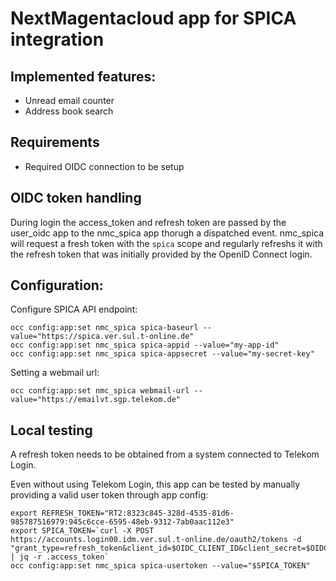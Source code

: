 # NextMagentacloud app for SPICA integration

## Implemented features:
- Unread email counter
- Address book search

## Requirements
- Required OIDC connection to be setup

## OIDC token handling

During login the access_token and refresh token are passed by the user_oidc app to the nmc_spica app thorugh a dispatched event. nmc_spica will request a fresh token with the `spica` scope and regularly refreshs it with the refresh token that was initially provided by the OpenID Connect login.

## Configuration:

Configure SPICA API endpoint:

	occ config:app:set nmc_spica spica-baseurl --value="https://spica.ver.sul.t-online.de"
	occ config:app:set nmc_spica spica-appid --value="my-app-id"
	occ config:app:set nmc_spica spica-appsecret --value="my-secret-key"

Setting a webmail url:

	occ config:app:set nmc_spica webmail-url --value="https://emailvt.sgp.telekom.de"

## Local testing

A refresh token needs to be obtained from a system connected to Telekom Login.

Even without using Telekom Login, this app can be tested by manually providing a valid user token through app config:

	export REFRESH_TOKEN="RT2:8323c845-328d-4535-81d6-985787516979:945c6cce-6595-48eb-9312-7ab0aac112e3"
	export SPICA_TOKEN=`curl -X POST https://accounts.login00.idm.ver.sul.t-online.de/oauth2/tokens -d "grant_type=refresh_token&client_id=$OIDC_CLIENT_ID&client_secret=$OIDC_CLIENT_SECRET&refresh_token=$REFRESH_TOKEN&scope=spica" | jq -r .access_token`
	occ config:app:set nmc_spica spica-usertoken --value="$SPICA_TOKEN"

